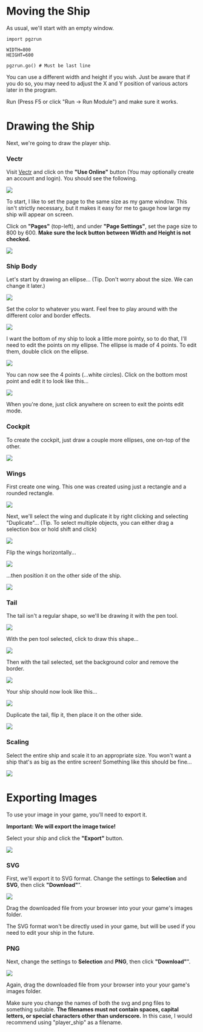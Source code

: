 Moving the Ship
===
As usual, we'll start with an empty window.
```
import pgzrun

WIDTH=800
HEIGHT=600

pgzrun.go() # Must be last line
```
You can use a different width and height if you wish.
Just be aware that if you do so, you may need to adjust the X and Y position of various actors later in the program.

Run (Press F5 or click "Run -> Run Module") and make sure it works.

Drawing the Ship
===
Next, we're going to draw the player ship.

### Vectr

Visit [Vectr](https://vectr.com/) and click on the **"Use Online"** button (You may optionally create an account and login). You should see the following.

![](https://www.aposteriori.com.sg/wp-content/uploads/2021/01/vectr.png)

To start, I like to set the page to the same size as my game window.
This isn't strictly necessary, but it makes it easy for me to gauge how large my ship will appear on screen.

Click on **"Pages"** (top-left), and under **"Page Settings"**, set the page size to 800 by 600.
**Make sure the lock button between Width and Height is not checked.**

![](https://www.aposteriori.com.sg/wp-content/uploads/2021/01/pagesize.png)

### Ship Body

Let's start by drawing an ellipse... (Tip. Don't worry about the size. We can change it later.)

![](https://www.aposteriori.com.sg/wp-content/uploads/2021/01/ship1.png)

Set the color to whatever you want. Feel free to play around with the different color and border effects.

![](https://www.aposteriori.com.sg/wp-content/uploads/2021/01/color.png)

I want the bottom of my ship to look a little more pointy, so to do that, I'll need to edit the points on my ellipse.
The ellipse is made of 4 points.
To edit them, double click on the ellipse.

![](https://www.aposteriori.com.sg/wp-content/uploads/2021/01/ship2.png)

You can now see the 4 points (...white circles).
Click on the bottom most point and edit it to look like this...

![](https://www.aposteriori.com.sg/wp-content/uploads/2021/01/ship3.png)

When you're done, just click anywhere on screen to exit the points edit mode.

### Cockpit

To create the cockpit, just draw a couple more ellipses, one on-top of the other.

![](https://www.aposteriori.com.sg/wp-content/uploads/2021/01/ship4.png)

### Wings

First create one wing.
This one was created using just a rectangle and a rounded rectangle.

![](https://www.aposteriori.com.sg/wp-content/uploads/2021/01/ship5.png)

Next, we'll select the wing and duplicate it by right clicking and selecting "Duplicate"... (Tip. To select multiple objects, you can either drag a selection box or hold shift and click)

![](https://www.aposteriori.com.sg/wp-content/uploads/2021/01/ship6.png)

Flip the wings horizontally...

![](https://www.aposteriori.com.sg/wp-content/uploads/2021/01/ship7.png)

...then position it on the other side of the ship.

![](https://www.aposteriori.com.sg/wp-content/uploads/2021/01/ship8.png)

### Tail

The tail isn't a regular shape, so we'll be drawing it with the pen tool.

![](https://www.aposteriori.com.sg/wp-content/uploads/2021/01/pen.png)

With the pen tool selected, click to draw this shape...

![](https://www.aposteriori.com.sg/wp-content/uploads/2021/01/ship9.png)

Then with the tail selected, set the background color and remove the border.

![](https://www.aposteriori.com.sg/wp-content/uploads/2021/01/color2.png)

Your ship should now look like this...

![](https://www.aposteriori.com.sg/wp-content/uploads/2021/01/ship10.png)

Duplicate the tail, flip it, then place it on the other side.

![](https://www.aposteriori.com.sg/wp-content/uploads/2021/01/ship11.png)

### Scaling

Select the entire ship and scale it to an appropriate size.
You won't want a ship that's as big as the entire screen!
Something like this should be fine...

![](https://www.aposteriori.com.sg/wp-content/uploads/2021/01/ship12.png)

Exporting Images
===
To use your image in your game, you'll need to export it.

**Important: We will export the image twice!**

Select your ship and click the **"Export"** button.

![](https://www.aposteriori.com.sg/wp-content/uploads/2021/01/export.png)

### SVG

First, we'll export it to SVG format.
Change the settings to **Selection** and **SVG**, then click **"Download"**".

![](https://www.aposteriori.com.sg/wp-content/uploads/2021/01/svg.png)

Drag the downloaded file from your browser into your your game's images folder.

The SVG format won't be directly used in your game, but will be used if you need to edit your ship in the future.

### PNG

Next, change the settings to **Selection** and **PNG**, then click **"Download"**".

![](https://www.aposteriori.com.sg/wp-content/uploads/2021/01/png.png)

Again, drag the downloaded file from your browser into your your game's images folder.

Make sure you change the names of both the svg and png files to something suitable.
**The filenames must not contain spaces, capital letters, or special characters other than underscore.**
In this case, I would recommend using "player_ship" as a filename.